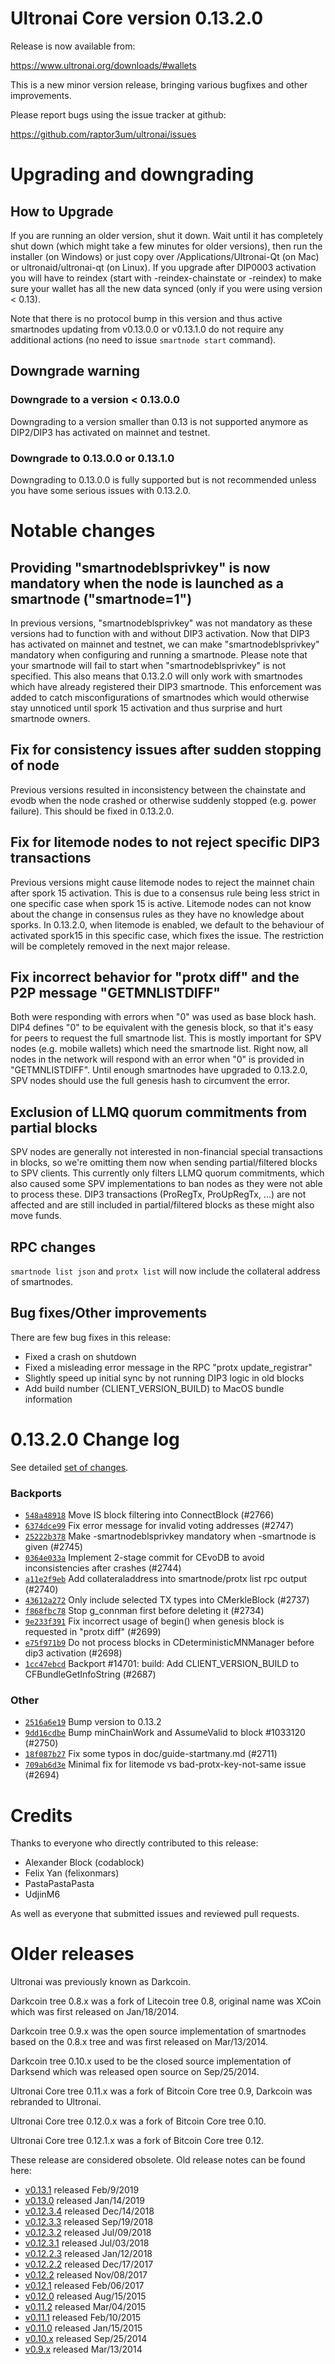 Ultronai Core version 0.13.2.0
==========================

Release is now available from:

  <https://www.ultronai.org/downloads/#wallets>

This is a new minor version release, bringing various bugfixes and other improvements.

Please report bugs using the issue tracker at github:

  <https://github.com/raptor3um/ultronai/issues>


Upgrading and downgrading
=========================

How to Upgrade
--------------

If you are running an older version, shut it down. Wait until it has completely
shut down (which might take a few minutes for older versions), then run the
installer (on Windows) or just copy over /Applications/Ultronai-Qt (on Mac) or
ultronaid/ultronai-qt (on Linux). If you upgrade after DIP0003 activation you will
have to reindex (start with -reindex-chainstate or -reindex) to make sure
your wallet has all the new data synced (only if you were using version < 0.13).

Note that there is no protocol bump in this version and thus active smartnodes
updating from v0.13.0.0 or v0.13.1.0 do not require any additional actions (no need to issue
`smartnode start` command).

Downgrade warning
-----------------

### Downgrade to a version < 0.13.0.0

Downgrading to a version smaller than 0.13 is not supported anymore as DIP2/DIP3 has activated
on mainnet and testnet.

### Downgrade to 0.13.0.0 or 0.13.1.0

Downgrading to 0.13.0.0 is fully supported but is not recommended unless you have some serious issues with 0.13.2.0.

Notable changes
===============

Providing "smartnodeblsprivkey" is now mandatory when the node is launched as a smartnode ("smartnode=1")
------------------------------------------------------------------------
In previous versions, "smartnodeblsprivkey" was not mandatory as these versions had to function with and without DIP3
activation. Now that DIP3 has activated on mainnet and testnet, we can make "smartnodeblsprivkey" mandatory when
configuring and running a smartnode. Please note that your smartnode will fail to start when "smartnodeblsprivkey"
is not specified. This also means that 0.13.2.0 will only work with smartnodes which have already registered their
DIP3 smartnode. This enforcement was added to catch misconfigurations of smartnodes which would otherwise stay
unnoticed until spork 15 activation and thus surprise and hurt smartnode owners.

Fix for consistency issues after sudden stopping of node
--------------------------------------------------------
Previous versions resulted in inconsistency between the chainstate and evodb when the node crashed or otherwise suddenly
stopped (e.g. power failure). This should be fixed in 0.13.2.0. 

Fix for litemode nodes to not reject specific DIP3 transactions
---------------------------------------------------------------
Previous versions might cause litemode nodes to reject the mainnet chain after spork 15 activation. This is due to a
consensus rule being less strict in one specific case when spork 15 is active. Litemode nodes can not know about the
change in consensus rules as they have no knowledge about sporks. In 0.13.2.0, when litemode is enabled, we default to the
behaviour of activated spork15 in this specific case, which fixes the issue. The restriction will be completely removed
in the next major release.

Fix incorrect behavior for "protx diff" and the P2P message "GETMNLISTDIFF"
---------------------------------------------------------------------------
Both were responding with errors when "0" was used as base block hash. DIP4 defines "0" to be equivalent with the
genesis block, so that it's easy for peers to request the full smartnode list.
This is mostly important for SPV nodes (e.g. mobile wallets) which need the smartnode list. Right now, all nodes in
the network will respond with an error when "0" is provided in  "GETMNLISTDIFF". Until enough smartnodes have upgraded
to 0.13.2.0, SPV nodes should use the full genesis hash to circumvent the error.

Exclusion of LLMQ quorum commitments from partial blocks
--------------------------------------------------------
SPV nodes are generally not interested in non-financial special transactions in blocks, so we're omitting them now when
sending partial/filtered blocks to SPV clients. This currently only filters LLMQ quorum commitments, which also caused
some SPV implementations to ban nodes as they were not able to process these. DIP3 transactions (ProRegTx, ProUpRegTx, ...)
are not affected and are still included in partial/filtered blocks as these might also move funds. 

RPC changes
-----------
`smartnode list json` and `protx list` will now include the collateral address of smartnodes.

Bug fixes/Other improvements
----------------------------
There are few bug fixes in this release:
- Fixed a crash on shutdown
- Fixed a misleading error message in the RPC "protx update_registrar"  
- Slightly speed up initial sync by not running DIP3 logic in old blocks
- Add build number (CLIENT_VERSION_BUILD) to MacOS bundle information 

 0.13.2.0 Change log
===================

See detailed [set of changes](https://github.com/raptor3um/ultronai/compare/v0.13.1.0...ultronai:v0.13.2.0).

### Backports

- [`548a48918`](https://github.com/raptor3um/ultronai/commit/548a48918) Move IS block filtering into ConnectBlock (#2766)
- [`6374dce99`](https://github.com/raptor3um/ultronai/commit/6374dce99) Fix error message for invalid voting addresses (#2747)
- [`25222b378`](https://github.com/raptor3um/ultronai/commit/25222b378) Make -smartnodeblsprivkey mandatory when -smartnode is given (#2745)
- [`0364e033a`](https://github.com/raptor3um/ultronai/commit/0364e033a) Implement 2-stage commit for CEvoDB to avoid inconsistencies after crashes (#2744)
- [`a11e2f9eb`](https://github.com/raptor3um/ultronai/commit/a11e2f9eb) Add collateraladdress into smartnode/protx list rpc output (#2740)
- [`43612a272`](https://github.com/raptor3um/ultronai/commit/43612a272) Only include selected TX types into CMerkleBlock (#2737)
- [`f868fbc78`](https://github.com/raptor3um/ultronai/commit/f868fbc78) Stop g_connman first before deleting it (#2734)
- [`9e233f391`](https://github.com/raptor3um/ultronai/commit/9e233f391) Fix incorrect usage of begin() when genesis block is requested in "protx diff" (#2699)
- [`e75f971b9`](https://github.com/raptor3um/ultronai/commit/e75f971b9) Do not process blocks in CDeterministicMNManager before dip3 activation (#2698)
- [`1cc47ebcd`](https://github.com/raptor3um/ultronai/commit/1cc47ebcd) Backport #14701: build: Add CLIENT_VERSION_BUILD to CFBundleGetInfoString (#2687)

### Other

- [`2516a6e19`](https://github.com/raptor3um/ultronai/commit/2516a6e19) Bump version to 0.13.2
- [`9dd16cdbe`](https://github.com/raptor3um/ultronai/commit/9dd16cdbe) Bump minChainWork and AssumeValid to block #1033120 (#2750)
- [`18f087b27`](https://github.com/raptor3um/ultronai/commit/18f087b27) Fix some typos in doc/guide-startmany.md (#2711)
- [`709ab6d3e`](https://github.com/raptor3um/ultronai/commit/709ab6d3e) Minimal fix for litemode vs bad-protx-key-not-same issue (#2694)

Credits
=======

Thanks to everyone who directly contributed to this release:

- Alexander Block (codablock)
- Felix Yan (felixonmars)
- PastaPastaPasta
- UdjinM6

As well as everyone that submitted issues and reviewed pull requests.

Older releases
==============

Ultronai was previously known as Darkcoin.

Darkcoin tree 0.8.x was a fork of Litecoin tree 0.8, original name was XCoin
which was first released on Jan/18/2014.

Darkcoin tree 0.9.x was the open source implementation of smartnodes based on
the 0.8.x tree and was first released on Mar/13/2014.

Darkcoin tree 0.10.x used to be the closed source implementation of Darksend
which was released open source on Sep/25/2014.

Ultronai Core tree 0.11.x was a fork of Bitcoin Core tree 0.9,
Darkcoin was rebranded to Ultronai.

Ultronai Core tree 0.12.0.x was a fork of Bitcoin Core tree 0.10.

Ultronai Core tree 0.12.1.x was a fork of Bitcoin Core tree 0.12.

These release are considered obsolete. Old release notes can be found here:

- [v0.13.1](https://github.com/raptor3um/ultronai/blob/master/doc/release-notes/ultronai/release-notes-0.13.1.md) released Feb/9/2019
- [v0.13.0](https://github.com/raptor3um/ultronai/blob/master/doc/release-notes/ultronai/release-notes-0.13.0.md) released Jan/14/2019
- [v0.12.3.4](https://github.com/raptor3um/ultronai/blob/master/doc/release-notes/ultronai/release-notes-0.12.3.4.md) released Dec/14/2018
- [v0.12.3.3](https://github.com/raptor3um/ultronai/blob/master/doc/release-notes/ultronai/release-notes-0.12.3.3.md) released Sep/19/2018
- [v0.12.3.2](https://github.com/raptor3um/ultronai/blob/master/doc/release-notes/ultronai/release-notes-0.12.3.2.md) released Jul/09/2018
- [v0.12.3.1](https://github.com/raptor3um/ultronai/blob/master/doc/release-notes/ultronai/release-notes-0.12.3.1.md) released Jul/03/2018
- [v0.12.2.3](https://github.com/raptor3um/ultronai/blob/master/doc/release-notes/ultronai/release-notes-0.12.2.3.md) released Jan/12/2018
- [v0.12.2.2](https://github.com/raptor3um/ultronai/blob/master/doc/release-notes/ultronai/release-notes-0.12.2.2.md) released Dec/17/2017
- [v0.12.2](https://github.com/raptor3um/ultronai/blob/master/doc/release-notes/ultronai/release-notes-0.12.2.md) released Nov/08/2017
- [v0.12.1](https://github.com/raptor3um/ultronai/blob/master/doc/release-notes/ultronai/release-notes-0.12.1.md) released Feb/06/2017
- [v0.12.0](https://github.com/raptor3um/ultronai/blob/master/doc/release-notes/ultronai/release-notes-0.12.0.md) released Aug/15/2015
- [v0.11.2](https://github.com/raptor3um/ultronai/blob/master/doc/release-notes/ultronai/release-notes-0.11.2.md) released Mar/04/2015
- [v0.11.1](https://github.com/raptor3um/ultronai/blob/master/doc/release-notes/ultronai/release-notes-0.11.1.md) released Feb/10/2015
- [v0.11.0](https://github.com/raptor3um/ultronai/blob/master/doc/release-notes/ultronai/release-notes-0.11.0.md) released Jan/15/2015
- [v0.10.x](https://github.com/raptor3um/ultronai/blob/master/doc/release-notes/ultronai/release-notes-0.10.0.md) released Sep/25/2014
- [v0.9.x](https://github.com/raptor3um/ultronai/blob/master/doc/release-notes/ultronai/release-notes-0.9.0.md) released Mar/13/2014

